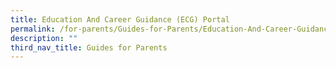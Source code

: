 ```yaml
---
title: Education And Career Guidance (ECG) Portal
permalink: /for-parents/Guides-for-Parents/Education-And-Career-Guidance-ECG-Portal/
description: ""
third_nav_title: Guides for Parents
---
```

